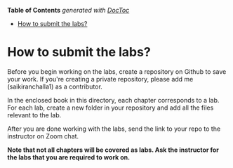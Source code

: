 <!-- START doctoc generated TOC please keep comment here to allow auto update -->
<!-- DON'T EDIT THIS SECTION, INSTEAD RE-RUN doctoc TO UPDATE -->
**Table of Contents**  *generated with [DocToc](https://github.com/thlorenz/doctoc)*

- [How to submit the labs?](#how-to-submit-the-labs)

<!-- END doctoc generated TOC please keep comment here to allow auto update -->

# How to submit the labs?
Before you begin working on the labs, create a repository on Github to save your work. If you're creating a private repository, please add me (saikiranchalla1) as a contributor.

In the enclosed book in this directory, each chapter corresponds to a lab. For each lab, create a new folder in your repository and add all the files relevant to the lab.

After you are done working with the labs, send the link to your repo to the instructor on Zoom chat.

__Note that not all chapters will be covered as labs. Ask the instructor for the labs that you are required to work on.__
